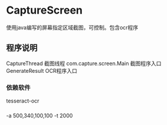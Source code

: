 # CaptureScreen
使用java编写的屏幕指定区域截图，可控制。包含ocr程序
## 程序说明
CaptureThread   截图线程
com.capture.screen.Main            截图程序入口
GenerateResult  OCR程序入口

### 依赖软件
tesseract-ocr

###
-a 500,340,100,100 -t 2000
